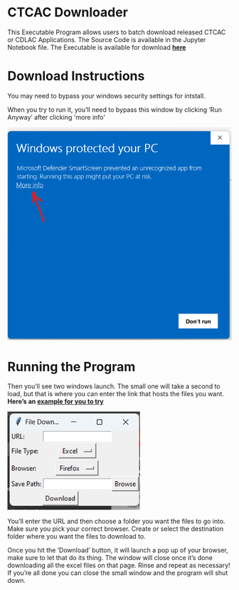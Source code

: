 # CTCAC Downloader
This Executable Program allows users to batch download released CTCAC or CDLAC Applications. 
The Source Code is available in the Jupyter Notebook file. The Executable is available for download **[here](https://github.com/cengelh1/CTCAC_Downloader/blob/main/TCACDownloader.exe)**

# Download Instructions 
You may need to bypass your windows security settings for intstall. 

When you try to run it, you’ll need to bypass this window by clicking ‘Run Anyway’ after clicking 'more info’

 ![Install Image](Install_Info.png)

 # Running the Program

Then you’ll see two windows launch. The small one will take a second to load, but that is where you can enter the link that hosts the files you want. **Here’s an [example for you to try](https://www.treasurer.ca.gov/ctcac/2022/firstround/applications/index.asp)**

 
 ![Executable Example](Executable_Example.png)
 

You’ll enter the URL and then choose a folder you want the files to go into. Make sure you pick your correct browser. Create or select the destination folder where you want the files to download to. 

 

Once you hit the ‘Download’ button, it will launch a pop up of your browser, make sure to let that do its thing. The window will close once it’s done downloading all the excel files on that page. Rinse and repeat as necessary!
If you’re all done you can close the small window and the program will shut down. 
